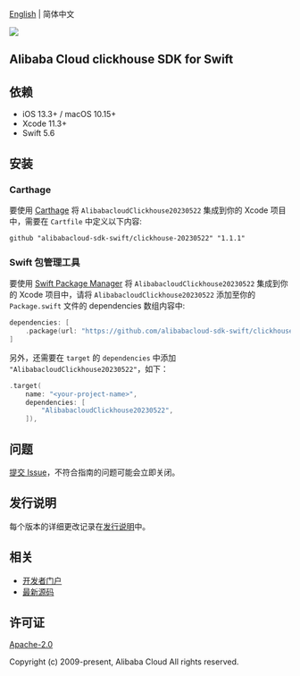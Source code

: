 [English](README.md) | 简体中文

![](https://aliyunsdk-pages.alicdn.com/icons/AlibabaCloud.svg)

## Alibaba Cloud clickhouse SDK for Swift

## 依赖

- iOS 13.3+ / macOS 10.15+
- Xcode 11.3+
- Swift 5.6

## 安装

### Carthage

要使用 [Carthage](https://github.com/Carthage/Carthage) 将 `AlibabacloudClickhouse20230522` 集成到你的 Xcode 项目中，需要在 `Cartfile` 中定义以下内容:

```ogdl
github "alibabacloud-sdk-swift/clickhouse-20230522" "1.1.1"
```

### Swift 包管理工具

要使用 [Swift Package Manager](https://swift.org/package-manager/) 将 `AlibabacloudClickhouse20230522` 集成到你的 Xcode 项目中，请将 `AlibabacloudClickhouse20230522` 添加至你的 `Package.swift` 文件的 dependencies 数组内容中:

```swift
dependencies: [
    .package(url: "https://github.com/alibabacloud-sdk-swift/clickhouse-20230522.git", from: "1.1.1")
]
```

另外，还需要在 `target` 的 `dependencies` 中添加 `"AlibabacloudClickhouse20230522"`，如下：

```swift
.target(
    name: "<your-project-name>",
    dependencies: [
        "AlibabacloudClickhouse20230522",
    ]),
```

## 问题

[提交 Issue](https://github.com/alibabacloud-sdk-swift/clickhouse-20230522/issues/new)，不符合指南的问题可能会立即关闭。

## 发行说明

每个版本的详细更改记录在[发行说明](./ChangeLog.txt)中。

## 相关

* [开发者门户](https://next.api.aliyun.com/home)
* [最新源码](https://github.com/alibabacloud-sdk-swift/clickhouse-20230522)

## 许可证

[Apache-2.0](http://www.apache.org/licenses/LICENSE-2.0)

Copyright (c) 2009-present, Alibaba Cloud All rights reserved.

